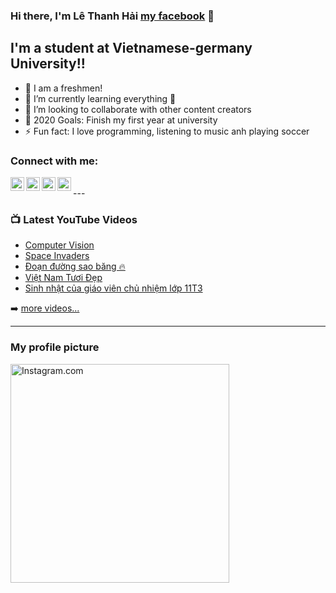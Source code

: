 ### Hi there, I'm Lê Thanh Hải [my facebook][website] 👋 

## I'm a student at Vietnamese-germany University!!

- 🔭 I am a freshmen!
- 🌱 I’m currently learning everything 🤣
- 👯 I’m looking to collaborate with other content creators
- 🥅 2020 Goals: Finish my first year at university
- ⚡ Fun fact: I love programming, listening to music anh playing soccer

### Connect with me:

[<img align="left" alt="Facebook.com" width="22px" src="https://encrypted-tbn0.gstatic.com/images?q=tbn:ANd9GcTbUIstkkBc48WXEYG9Gzgx-SHCHSZcl451xw&usqp=CAU" />][website]
[<img align="left" alt="YouTube.com" width="22px" src="https://cdn.jsdelivr.net/npm/simple-icons@v3/icons/youtube.svg" />][youtube]
[<img align="left" alt="TikTok.com" width="22px" src="https://images.rawpixel.com/image_png_social_square/czNmcy1wcml2YXRlL3Jhd3BpeGVsX2ltYWdlcy93ZWJzaXRlX2NvbnRlbnQvdjk4Mi1kMS0wOC5wbmc.png?s=BGpfUTQOIGqojg7YHsRtDK52YmuEVm4b828tuek4ONo" />][tiktok]
[<img align="left" alt="Instagram.com" width="22px" src="https://cdn.jsdelivr.net/npm/simple-icons@v3/icons/instagram.svg" />][instagram]

<br />
---

### 📺 Latest YouTube Videos

<!-- YOUTUBE:START -->
- [Computer Vision](https://www.youtube.com/watch?v=-VESuHOmaJk)
- [Space Invaders](https://www.youtube.com/watch?v=rHdJcelfU3A&t=603s)
- [Đoạn đường sao băng 🔥](https://www.youtube.com/watch?v=BKkT0aTEmW4)
- [Việt Nam Tươi Đẹp](https://www.youtube.com/watch?v=J6VfLOm0Vkc)
- [Sinh nhật của giáo viên chủ nhiệm lớp 11T3](https://www.youtube.com/watch?v=sr_Gay7D_EA)
<!-- YOUTUBE:END -->

➡️ [more videos...](https://www.youtube.com/watch?v=66k1mT3Uebc)

---

### My profile picture

<img align="left" alt="Instagram.com" width="350px" src="https://scontent.fsgn2-6.fna.fbcdn.net/v/t1.6435-9/134831605_1011100736045698_7464906162397042629_n.jpg?_nc_cat=110&ccb=1-5&_nc_sid=8bfeb9&_nc_ohc=JYTTUERsKpUAX-IH2dZ&_nc_ht=scontent.fsgn2-6.fna&oh=d8571ca18081805e48e8cb4830470c77&oe=61DBD8EA" />


</details>

[website]: https://www.facebook.com/profile.php?id=100014373425372
[tiktok]: https://www.tiktok.com/@hailu2003?lang=vi-VN&is_copy_url=1&is_from_webapp=v1
[youtube]: https://youtube.com/codeSTACKr
[instagram]: https://www.instagram.com/thenhai2k3/
